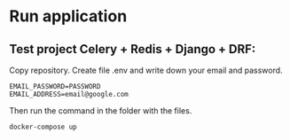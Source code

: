 # Run application
## Test project  Celery + Redis + Django + DRF:

Copy repository. Create file .env  and write down your email and password.
```
EMAIL_PASSWORD=PASSWORD
EMAIL_ADDRESS=email@google.com
```

Then run the command in the folder  with the files.
```
docker-compose up
```